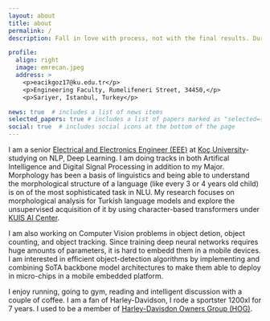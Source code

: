 ```yaml
---
layout: about
title: about
permalink: /
description: Fall in love with process, not with the final results. During that; rest at the end, not in the middle. #<a href="#">Affiliations</a>. Address. Contacts. Moto. Etc.

profile:
  align: right
  image: emrecan.jpeg
  address: >
    <p>eacikgoz17@ku.edu.tr</p>
    <p>Engineering Faculty, Rumelifeneri Street, 34450,</p>
    <p>Sariyer, Istanbul, Turkey</p>

news: true  # includes a list of news items
selected_papers: true # includes a list of papers marked as "selected={true}"
social: true  # includes social icons at the bottom of the page
---
```


I am a senior [Electrical and Electronics Engineer (EEE)](https://ee.ku.edu.tr) at [Koç University](https://eng.ku.edu.tr/en/)-studying on NLP, Deep Learning. I am doing tracks in both Artifical Intelligence and Digital Signal Processing in addition to my Major. Morphology has been a basis of linguistics and being able to understand the morphological structure of a language (like every 3 or 4 years old child) is on of the most sophisticated task in NLU. My research focuses on morphological analysis for Turkish language models and explore the unsupervised acquisition of it by using character-based transformers under [KUIS AI Center](https://ai.ku.edu.tr).

I am also working on Computer Vision problems in object detion, object counting, and object tracking. Since training deep neural networks requires huge amounts of parameters, it is hard to embedd them in a mobile devices. I am interested in efficient object-detection algorithms by implementing and combining SoTA backbone model architectures to make them able to deploy in micro-chips in a mobile embedded platform. 

I enjoy running, going to gym, reading and intelligent discussion with a couple of coffee. I am a fan of Harley-Davidson, I rode a sportster 1200xl for 7 years. I used to be a member of [Harley-Davisdon Owners Group (HOG)](https://harley-davidson-istanbul-east.com/harley-owners-group).

